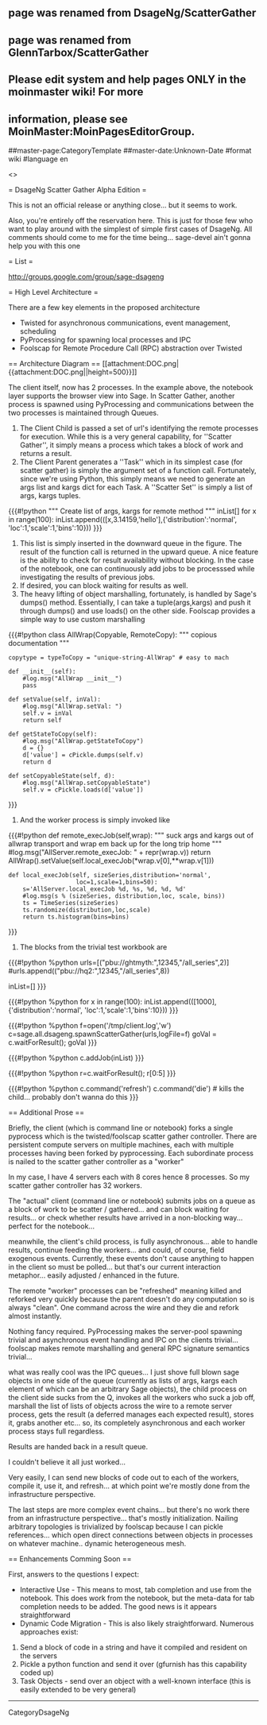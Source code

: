 ## page was renamed from DsageNg/ScatterGather
## page was renamed from GlennTarbox/ScatterGather
## Please edit system and help pages ONLY in the moinmaster wiki! For more
## information, please see MoinMaster:MoinPagesEditorGroup.
##master-page:CategoryTemplate
##master-date:Unknown-Date
#format wiki
#language en

<<TableOfContents>>

= DsageNg Scatter Gather Alpha Edition =

This is not an official release or anything close... but it seems to work.

Also, you're entirely off the reservation here.  This is just for those few who want to play around with the simplest of simple first cases of DsageNg.  All comments should come to me for the time being...  sage-devel ain't gonna help you with this one

= List =

http://groups.google.com/group/sage-dsageng

= High Level Architecture =

There are a few key elements in the proposed architecture
 * Twisted for asynchronous communications, event management, scheduling
 * PyProcessing for spawning local processes and IPC
 * Foolscap for Remote Procedure Call (RPC) abstraction over Twisted

== Architecture Diagram ==
[[attachment:DOC.png|{{attachment:DOC.png||height=500}}]]

The client itself, now has 2 processes.  In the example above, the notebook layer supports the browser view into Sage.  In Scatter Gather, another process is spawned using PyProcessing and communications between the two processes is maintained through Queues.

 1. The Client Child is passed a set of url's identifying the remote processes for execution.  While this is a very general capability, for ''Scatter Gather'', it simply means a process which takes a block of work and returns a result.
 1. The Client Parent generates a ''Task'' which in its simplest case (for scatter gather) is simply the argument set of a function call.  Fortunately, since we're using Python, this simply means we need to generate an args list and kargs dict for each Task.  A ''Scatter Set'' is simply a list of args, kargs tuples.

{{{#!python
""" Create list of args, kargs for remote method """
inList[]
for x in range(100):
    inList.append(([x,3.14159,'hello'],{'distribution':'normal',
                           'loc':1,'scale':1,'bins':10}))
}}}


 1. This list is simply inserted in the downward queue in the figure.  The result of the function call is returned in the upward queue.  A nice feature is the ability to check for result availability without blocking.  In the case of the notebook, one can continuously add jobs to be processsed while investigating the results of previous jobs.
 1. If desired, you can block waiting for results as well.
 1. The heavy lifting of object marshalling, fortunately, is handled by Sage's dumps() method.  Essentially, I can take a tuple(args,kargs) and push it through dumps() and use loads() on the other side.  Foolscap provides a simple way to use custom marshalling

{{{#!python
class AllWrap(Copyable, RemoteCopy):
    """ copious documentation """
    
    copytype = typeToCopy = "unique-string-AllWrap" # easy to mach

    def __init__(self):
        #log.msg("AllWrap __init__")
        pass

    def setValue(self, inVal):
        #log.msg("AllWrap.setVal: ")        
        self.v = inVal
        return self

    def getStateToCopy(self):
        #log.msg("AllWrap.getStateToCopy")                
        d = {}
        d['value'] = cPickle.dumps(self.v)
        return d

    def setCopyableState(self, d):
        #log.msg("AllWrap.setCopyableState")                        
        self.v = cPickle.loads(d['value'])

}}}

 1. And the worker process is simply invoked like

{{{#!python
    def remote_execJob(self,wrap):
        """ suck args and kargs out of allwrap transport
        and wrap em back up for the long trip home """
        #log.msg("AllServer.remote_execJob: " + repr(wrap.v))
        return AllWrap().setValue(self.local_execJob(*wrap.v[0],**wrap.v[1]))

    def local_execJob(self, sizeSeries,distribution='normal',
                       loc=1,scale=1,bins=50):
        s='AllServer.local_execJob %d, %s, %d, %d, %d'
        #log.msg(s % (sizeSeries, distribution,loc, scale, bins))
        ts = TimeSeries(sizeSeries)
        ts.randomize(distribution,loc,scale)
        return ts.histogram(bins=bins)
}}}

 1. The blocks from the trivial test workbook are

{{{#!python
%python
urls=[("pbu://ghtmyth:",12345,"/all_series",2)]
#urls.append(("pbu://hq2:",12345,"/all_series",8))

inList=[]
}}}

{{{#!python
%python
for x in range(100):
    inList.append(([1000],{'distribution':'normal',
                           'loc':1,'scale':1,'bins':10}))
}}}

{{{#!python
%python
f=open('/tmp/client.log','w')
c=sage.all.dsageng.spawnScatterGather(urls,logFile=f)
goVal = c.waitForResult(); goVal
}}}

{{{#!python
%python
c.addJob(inList)
}}}

{{{#!python
%python
r=c.waitForResult(); r[0:5]
}}}

{{{#!python
%python
c.command('refresh')
c.command('die') # kills the child... probably don't wanna do this
}}}

== Additional Prose ==

Briefly, the client (which is command line or notebook) forks a single
pyprocess which is the twisted/foolscap scatter gather controller.
There are persistent compute servers on multiple machines, each with
multiple processes having been forked by pyprocessing. Each subordinate
process is nailed to the scatter gather controller as a "worker"

In my case, I have 4 servers each with 8 cores hence 8 processes.  So my
scatter gather controller has 32 workers.

The "actual" client (command line or notebook) submits jobs on a queue
as a block of work to be scatter / gathered... and can block waiting for
results... or check whether results have arrived in a non-blocking
way... perfect for the notebook... 

meanwhile, the client's child process, is fully asynchronous... able to
handle results, continue feeding the workers... and could, of course,
field exogenous events.  Currently, these events don't cause anything to
happen in the client so must be polled... but that's our current
interaction metaphor... easily adjusted / enhanced in the future.

﻿The remote "worker" processes can be "refreshed" meaning killed and
reforked very quickly because the parent doesn't do any computation so
is always "clean".  One command across the wire and they die and refork
almost instantly.

Nothing fancy required. PyProcessing makes the server-pool spawning
trivial and asynchronous event handling and IPC on the clients
trivial... foolscap makes remote marshalling and general RPC signature
semantics trivial...

what was really cool was the IPC queues... I just shove full blown sage
objects in one side of the queue (currently as lists of args, kargs each
element of which can be an arbitrary Sage objects), the child process on
the client side sucks from the Q, invokes all the workers who suck a job
off, ﻿marshall the list of lists of objects across the wire to a remote
server process, gets the result (a deferred manages each expected
result), stores it, grabs another etc... so, its completely asynchronous
and each worker process stays full regardless.

Results are handed back in a result queue.

I couldn't believe it all just worked...

Very easily, I can send new blocks of code out to each of the
workers, compile it, use it, and refresh...  at which point we're mostly
done from the infrastructure perspective.

The last steps are more complex event chains... but there's no work
there from an infrastructure perspective... that's mostly
initialization.  Nailing arbitrary topologies is trivialized by foolscap
because I can pickle references... which open direct connections between
objects in processes on whatever machine.. dynamic heterogeneous mesh.

== Enhancements Comming Soon ==

First, answers to the questions I expect:

 * Interactive Use - This means to most, tab completion and use from the notebook.  This does work from the notebook, but the meta-data for tab completion needs to be added.  The good news is it appears straightforward
 * Dynamic Code Migration - This is also likely straightforward.  Numerous approaches exist:
  1. Send a block of code in a string and have it compiled and resident on the servers
  1. Pickle a python function and send it over (gfurnish has this capability coded up)
  1. Task Objects - send over an object with a well-known interface (this is easily extended to be very general)


----
CategoryDsageNg
